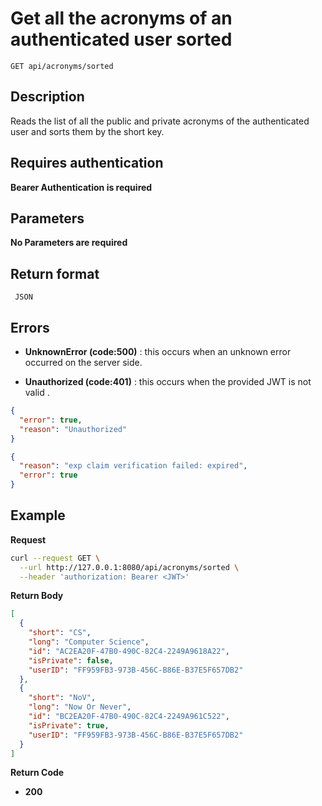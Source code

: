 # Get all the acronyms of an authenticated user sorted

    GET api/acronyms/sorted

## Description

Reads the list of all the public and private acronyms of the authenticated user and sorts them by the short key.

## Requires authentication

**Bearer Authentication is required**

## Parameters

**No Parameters are required**

## Return format

     JSON

## Errors

- **UnknownError (code:500)** : this occurs when an unknown error occurred on the server side.

- **Unauthorized (code:401)** : this occurs when the provided JWT is not valid .

```json
{
  "error": true,
  "reason": "Unauthorized"
}
```

```json
{
  "reason": "exp claim verification failed: expired",
  "error": true
}
```

## Example

**Request**

```bash
curl --request GET \
  --url http://127.0.0.1:8080/api/acronyms/sorted \
  --header 'authorization: Bearer <JWT>'
```

**Return Body**

```json
[
  {
    "short": "CS",
    "long": "Computer Science",
    "id": "AC2EA20F-47B0-490C-82C4-2249A9618A22",
    "isPrivate": false,
    "userID": "FF959FB3-973B-456C-B86E-B37E5F657DB2"
  },
  {
    "short": "NoV",
    "long": "Now Or Never",
    "id": "BC2EA20F-47B0-490C-82C4-2249A961C522",
    "isPrivate": true,
    "userID": "FF959FB3-973B-456C-B86E-B37E5F657DB2"
  }
]
```

**Return Code**

- **200**
